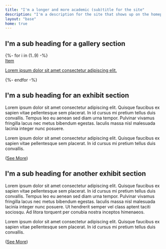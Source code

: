 ```yaml
---
title: "I'm a longer and more academic (sub)title for the site"
description: "I'm a description for the site that shows up on the homepage specifically. I might have links to other parts of the website in a wiki-like way."
layout: "base"
home: true
---
```

<section class="px-6 py-24">
  <h2 class="mb-12 text-3xl">
    <div class="h-[1.5rem] aspect-square bg-amber-200 inline-block align-baseline"></div>
    I'm a sub heading for a gallery section
  </h2>
  <div class="grid grid-cols-2 sm:grid-cols-4 lg:grid-cols-6 gap-4 md:gap-6 lg:gap-8">
    {%- for i in (1..9) -%}
    <a href="/items/sample">
      <div class="bg-white font-mono">
        <div>
          <div class="border-r border-b border-slate-400 text-slate-600 w-fit pr-2 mb-4">Item</div>
          <p class="leading-snug text-sm">Lorem ipsum dolor sit amet consectetur adipiscing elit.</p>
          <div class="aspect-square w-full border crossed my-6"></div>
        </div>
      </div>
    </a>
    {%- endfor -%}
  </div>
</section>

<section class="px-6 py-24">
  <div class="flex justify-center gap-6">
    <div class="basis-1/2">
      <div class="w-full aspect-3/2 border crossed"></div>
    </div>
    <div class="basis-1/2">
      <div class="text-xl py-6 max-w-[60ch]">
        <h2 class="mb-6 text-3xl">
          <div class="h-[1.5rem] aspect-square bg-amber-200 inline-block align-baseline"></div>
          I'm a sub heading for an exhibit section
        </h2>
        <p class="mb-4">
          Lorem ipsum dolor sit amet consectetur adipiscing elit. Quisque faucibus ex sapien vitae pellentesque sem placerat. In id cursus mi pretium tellus duis convallis. Tempus leo eu aenean sed diam urna tempor. Pulvinar vivamus fringilla lacus nec metus bibendum egestas. Iaculis massa nisl malesuada lacinia integer nunc posuere.
        </p>
        <p class="mb-4">
          Lorem ipsum dolor sit amet consectetur adipiscing elit. Quisque faucibus ex sapien vitae pellentesque sem placerat. In id cursus mi pretium tellus duis convallis. 
        </p>
        (<a class="link" href="#">See More</a>)
      </div>
    </div>
  </div>
</section>

<section class="px-6 py-24">
  <div class="flex justify-center gap-6">
    <div class="basis-1/2">
      <div class="text-xl py-6 max-w-[60ch] float-end">
        <h2 class="mb-6 text-3xl">
          <div class="h-[1.5rem] aspect-square bg-amber-200 inline-block align-baseline"></div>
          I'm a sub heading for another exhibit section
        </h2>
        <p class="mb-4">
          Lorem ipsum dolor sit amet consectetur adipiscing elit. Quisque faucibus ex sapien vitae pellentesque sem placerat. In id cursus mi pretium tellus duis convallis. Tempus leo eu aenean sed diam urna tempor. Pulvinar vivamus fringilla lacus nec metus bibendum egestas. Iaculis massa nisl malesuada lacinia integer nunc posuere. Ut hendrerit semper vel class aptent taciti sociosqu. Ad litora torquent per conubia nostra inceptos himenaeos.
        </p>
        <p class="mb-4">
          Lorem ipsum dolor sit amet consectetur adipiscing elit. Quisque faucibus ex sapien vitae pellentesque sem placerat. In id cursus mi pretium tellus duis convallis. 
        </p>
        (<a class="link" href="#">See More</a>)
      </div>
    </div>
    <div class="basis-1/2">
      <div class="border crossed  w-full aspect-4/3"></div>
    </div>
  </div>
</section>